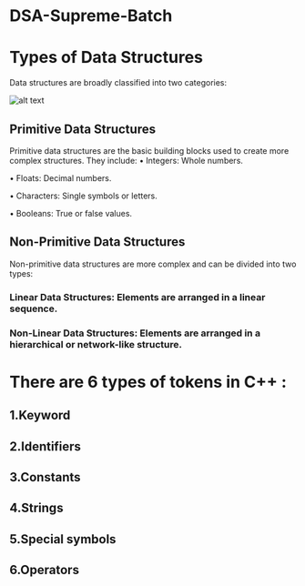 # DSA-Supreme-Batch
# Types of Data Structures
Data structures are broadly classified into two categories:

![alt text](https://github.com/user-attachments/assets/865c9dac-790f-4a62-9d8e-0ea8a19c8d2a)
  
## Primitive Data Structures
Primitive data structures are the basic building blocks used to create more complex structures. They include:
•	Integers: Whole numbers.
 
•	Floats: Decimal numbers.
 
•	Characters: Single symbols or letters.
 
•	Booleans: True or false values.

## Non-Primitive Data Structures
Non-primitive data structures are more complex and can be divided into two types:

###	Linear Data Structures: Elements are arranged in a linear sequence.
 
### Non-Linear Data Structures: Elements are arranged in a hierarchical or network-like structure.

# There are 6  types of tokens in C++ :

## 1.Keyword
## 2.Identifiers
## 3.Constants
## 4.Strings
## 5.Special symbols
## 6.Operators
